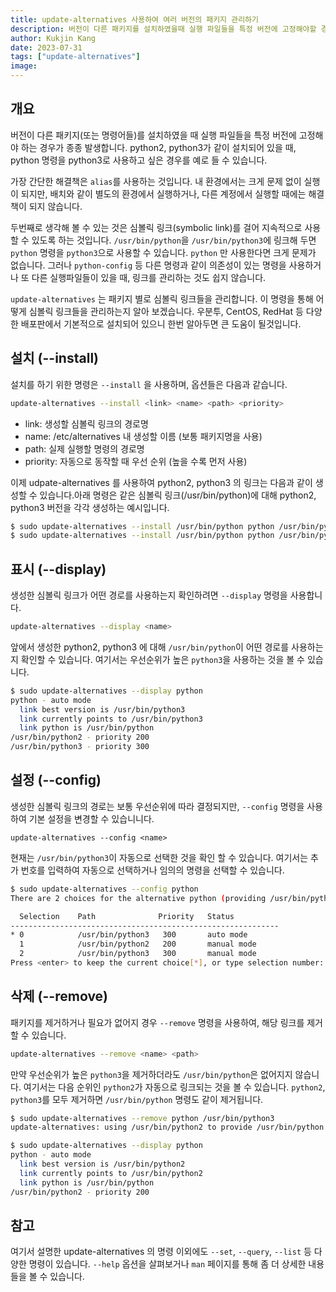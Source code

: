 ```yaml
---
title: update-alternatives 사용하여 여러 버전의 패키지 관리하기
description: 버전이 다른 패키지를 설치하였을때 실행 파일들을 특정 버전에 고정해야할 경우가 종종 발생합니다. update-alternatives 사용하여 여러 버전의 패키지 관리하는 방법을 python 을 예시로 살펴봅니다.
author: Kukjin Kang
date: 2023-07-31
tags: ["update-alternatives"]
image:
---
```


## 개요

버전이 다른 패키지(또는 명령어들)를 설치하였을 때 실행 파일들을 특정 버전에
고정해야 하는 경우가 종종 발생합니다. python2, python3가 같이 설치되어 있을 때,
python 명령을 python3로 사용하고 싶은 경우를 예로 들 수 있습니다.

가장 간단한 해결책은 `alias`를 사용하는 것입니다. 내 환경에서는 크게 문제 없이
실행이 되지만, 배치와 같이 별도의 환경에서 실행하거나, 다른 계정에서 실행할
때에는 해결책이 되지 않습니다.

두번째로 생각해 볼 수 있는 것은 심볼릭 링크(symbolic link)를 걸어 지속적으로
사용할 수 있도록 하는 것입니다. `/usr/bin/python`을 `/usr/bin/python3`에 링크해
두면 `python` 명령을 `python3`으로 사용할 수 있습니다. `python` 만 사용한다면
크게 문제가 없습니다. 그러나 `python-config` 등 다른 명령과 같이 의존성이 있는 명령을
사용하거나 또 다른 실행파일들이 있을 때, 링크를 관리하는 것도 쉽지 않습니다.

`update-alternatives` 는 패키지 별로 심볼릭 링크들을 관리합니다. 이 명령을 통해
어떻게 심볼릭 링크들을 관리하는지 알아 보겠습니다. 우분투, CentOS, RedHat 등
다양한 배포판에서 기본적으로 설치되어 있으니 한번 알아두면 큰 도움이 될것입니다.

## 설치 (--install)

설치를 하기 위한 명령은 `--install` 을 사용하며, 옵션들은 다음과 같습니다.

```bash
update-alternatives --install <link> <name> <path> <priority>
```

- link: 생성할 심볼릭 링크의 경로명
- name: /etc/alternatives 내 생성할 이름 (보통 패키지명을 사용)
- path: 실제 실행할 명령의 경로명
- priority: 자동으로 동작할 때 우선 순위 (높을 수록 먼저 사용)

이제 udpate-alternatives 를 사용하여 python2, python3 의 링크는 다음과 같이 생성할
수 있습니다.아래 명령은 같은 심볼릭 링크(/usr/bin/python)에 대해 python2, python3 버전을
각각 생성하는 예시입니다.

```bash
$ sudo update-alternatives --install /usr/bin/python python /usr/bin/python2 200
$ sudo update-alternatives --install /usr/bin/python python /usr/bin/python3 300
```


## 표시 (--display)

생성한 심볼릭 링크가 어떤 경로를 사용하는지 확인하려면 `--display` 명령을 사용합니다.

```bash
update-alternatives --display <name>
```

앞에서 생성한 python2, python3 에 대해 `/usr/bin/python`이 어떤 경로를 사용하는지 확인할
수 있습니다. 여기서는 우선순위가 높은 `python3`을 사용하는 것을 볼 수 있습니다.

```bash
$ sudo update-alternatives --display python
python - auto mode
  link best version is /usr/bin/python3
  link currently points to /usr/bin/python3
  link python is /usr/bin/python
/usr/bin/python2 - priority 200
/usr/bin/python3 - priority 300
```


## 설정 (--config)

생성한 심볼릭 링크의 경로는 보통 우선순위에 따라 결정되지만, `--config` 명령을 사용하여
기본 설정을 변경할 수 있습니니다.

```
update-alternatives --config <name>
```

현재는 `/usr/bin/python3`이 자동으로 선택한 것을 확인 할 수 있습니다. 여기서는 추가
번호를 입력하여 자동으로 선택하거나 임의의 명령을 선택할 수 있습니다.

```bash
$ sudo update-alternatives --config python
There are 2 choices for the alternative python (providing /usr/bin/python).

  Selection    Path              Priority   Status
------------------------------------------------------------
* 0            /usr/bin/python3   300       auto mode
  1            /usr/bin/python2   200       manual mode
  2            /usr/bin/python3   300       manual mode
Press <enter> to keep the current choice[*], or type selection number:
```


## 삭제 (--remove)

패키지를 제거하거나 필요가 없어지 경우 `--remove` 명령을 사용하여, 해당 링크를 제거 할 수 있습니다.

```bash
update-alternatives --remove <name> <path>
```

만약 우선순위가 높은 `python3`을 제거하더라도 `/usr/bin/python`은 없어지지 않습니다.
여기서는 다음 순위인 `python2`가 자동으로 링크되는 것을 볼 수 있습니다.
`python2`, `python3`를 모두 제거하면 `/usr/bin/python` 명령도 같이 제거됩니다.

```bash
$ sudo update-alternatives --remove python /usr/bin/python3
update-alternatives: using /usr/bin/python2 to provide /usr/bin/python (python) in auto mode

$ sudo update-alternatives --display python
python - auto mode
  link best version is /usr/bin/python2
  link currently points to /usr/bin/python2
  link python is /usr/bin/python
/usr/bin/python2 - priority 200
```

## 참고

여기서 설명한 update-alternatives 의 명령 이외에도 `--set`, `--query`, `--list` 등
다양한 명령이 있습니다. `--help` 옵션을 살펴보거나 `man` 페이지를 통해 좀 더 상세한
내용들을 볼 수 있습니다.
